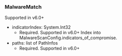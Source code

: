### MalwareMatch
Supported in v6.0+

- indicatorIndex: System.Int32
  - Required. Supported in v6.0+
  Index into MalwareScanConfig.indicators_of_compromise.
- paths: list of PathInfos
  - Required. Supported in v6.0+
